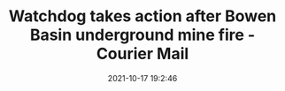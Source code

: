 ---
"title": "Watchdog takes action after Bowen Basin underground mine fire - Courier Mail"
"date": "2021-10-17 19:2:46"
"feed_name": "GOOGLENEWSMINING"
"feed_website": "https://news.google.com/search?q=mining%2Bincident&hl=en-US&gl=US&ceid=US:en"
"feed_rss": "https://news.google.com/rss/search?q=mining%2Bincident&hl=en-US&gl=US&ceid=US:en"
"link": "https://www.couriermail.com.au/news/queensland/mackay/business/north-goonyella-former-mine-officials-prohibited-from-management-positions/news-story/b5cf3041d64ea434ccf94d3fea54da1c"
"source": "{'href': 'https://www.couriermail.com.au', 'title': 'Courier Mail'}"
"file": "_posts/2021-1-1-e2940a0c30aad69a6a2f33aa4e7aa7b03e739c19.md"
"accident": "0"
"drilling": "0"
"represented_by": "0"
"dead": "0"
"injured": "0"
"arrested": "0"
"place": "unknown place"
"where": "unknown site"
"causes": "unknown"
"place_uri": "unknown place"
---